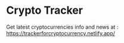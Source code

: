 # Crypto Tracker 
Get latest cryptocurrencies info and news at : https://trackerforcryptocurrency.netlify.app/
